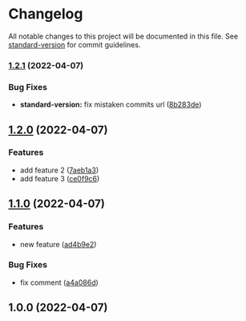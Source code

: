 # Changelog

All notable changes to this project will be documented in this file. See [standard-version](https://github.com/conventional-changelog/standard-version) for commit guidelines.

### [1.2.1](https://github.com/Aranguez/mern-app/compare/v1.2.0...v1.2.1) (2022-04-07)


### Bug Fixes

* **standard-version:** fix mistaken commits url ([8b283de](https://github.com/Aranguez/mern-app/commits/8b283dee879519f59d3a12e0c4c7fb659dc76cae))

## [1.2.0](https://github.com/mokkapps/changelog-generator-demo/compare/v1.1.0...v1.2.0) (2022-04-07)


### Features

* add feature 2 ([7aeb1a3](https://github.com/mokkapps/changelog-generator-demo/commits/7aeb1a3611aab73200ac38ec6ff56f7d7949df3b))
* add feature 3 ([ce0f9c6](https://github.com/mokkapps/changelog-generator-demo/commits/ce0f9c68b1f0ee2f79b6fe61672eb78b5772a649))

## [1.1.0](https://github.com/mokkapps/changelog-generator-demo/compare/v1.0.0...v1.1.0) (2022-04-07)


### Features

* new feature ([ad4b9e2](https://github.com/mokkapps/changelog-generator-demo/commits/ad4b9e27044e784b790b47adc9e7da0a66025846))


### Bug Fixes

* fix comment ([a4a086d](https://github.com/mokkapps/changelog-generator-demo/commits/a4a086d963237ee9eb0e530c7815073e772f229d))

## 1.0.0 (2022-04-07)
